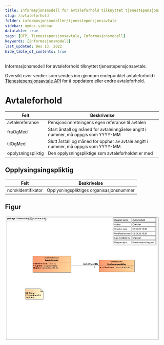 ```yaml
---
title: Informasjonsmodell for avtaleforhold tilknyttet tjenestepensjonsavtale 
slug: /avtaleforhold
folder: informasjonsmodeller/tjenestepensjonsavtale
sidebar: mydoc_sidebar
datatable: true
tags: [OTP, Tjenestepensjonsavtale, Informasjonsmodell]
keywords: [informasjonsmodell]
last_updated: Des 13, 2022
hide_table_of_contents: true
---
```

<Summary>Informasjonsmodell for avtaleforhold tilknyttet tjenestepensjonsavtale.</Summary>

Oversikt over verdier som sendes inn gjennom endepunktet avtaleforhold i [Tjenestepensjonsavtale API](../../api/tjenestepensjonsavtale.md) for å oppdatere eller endre avtaleforhold.

# Avtaleforhold

| Felt | Beskrivelse |
| ---- | -------------------------------------------------------- |
| avtalereferanse | Pensjonsinnretningens egen referanse til avtalen |
| fraOgMed | Start årstall og måned for avtaleinngåelse angitt i nummer, må oppgis som YYYY-MM |
| tilOgMed | Slutt årstall og måned for opphør av avtale angitt i nummer, må oppgis som YYYY-MM |
| opplysningspliktig | Den opplysningspliktige som avtaleforholdet er med  |
 
## Opplysingsingspliktig

| Felt | Beskrivelse |
| ---- | ------------------------------------------------------ |
| norskIdentifikator | Opplysningspliktiges organisasjonsnummer |

## Figur 
![avtaleforhold](../../../static/download/tjenestepensjonsavtale/avtaleforhold.png)

